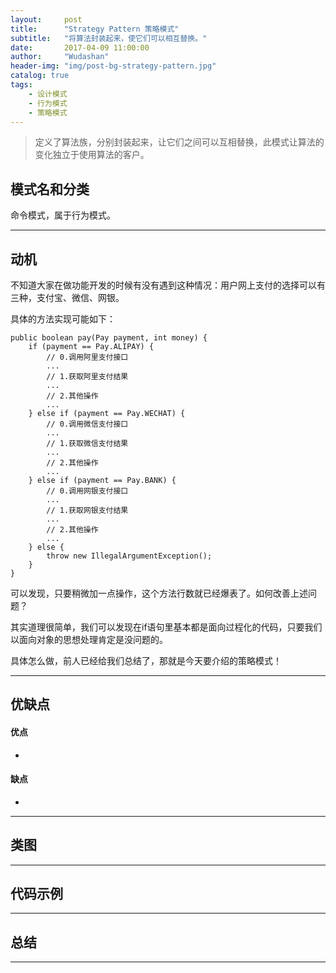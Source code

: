 ```yaml
---
layout:     post
title:      "Strategy Pattern 策略模式"
subtitle:   "将算法封装起来，使它们可以相互替换。"
date:       2017-04-09 11:00:00
author:     "Wudashan"
header-img: "img/post-bg-strategy-pattern.jpg"
catalog: true
tags:
    - 设计模式
    - 行为模式
    - 策略模式
---
```



> 定义了算法族，分别封装起来，让它们之间可以互相替换，此模式让算法的变化独立于使用算法的客户。

## 模式名和分类
命令模式，属于行为模式。

---

## 动机
不知道大家在做功能开发的时候有没有遇到这种情况：用户网上支付的选择可以有三种，支付宝、微信、网银。

具体的方法实现可能如下：
```
public boolean pay(Pay payment, int money) {
    if (payment == Pay.ALIPAY) {
        // 0.调用阿里支付接口
        ...
        // 1.获取阿里支付结果
        ...
        // 2.其他操作
        ...
    } else if (payment == Pay.WECHAT) {
        // 0.调用微信支付接口
        ...
        // 1.获取微信支付结果
        ...
        // 2.其他操作
        ...
    } else if (payment == Pay.BANK) {
        // 0.调用网银支付接口
        ...
        // 1.获取网银支付结果
        ...
        // 2.其他操作
        ...
    } else {
        throw new IllegalArgumentException();
    }
}
```
可以发现，只要稍微加一点操作，这个方法行数就已经爆表了。如何改善上述问题？

其实道理很简单，我们可以发现在if语句里基本都是面向过程化的代码，只要我们以面向对象的思想处理肯定是没问题的。

具体怎么做，前人已经给我们总结了，那就是今天要介绍的策略模式！


---

## 优缺点
#### 优点

 - 

#### 缺点

 - 

---

## 类图

---

## 代码示例



---

## 总结


---

